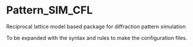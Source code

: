 # Pattern_SIM_CFL
Reciprocal lattice model based package for diffraction pattern simulation

To be expanded with the syntax and rules to make the configuration files.
